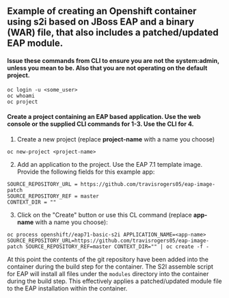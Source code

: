 ## Example of creating an Openshift container using s2i based on JBoss EAP and a binary (WAR) file, that also includes a patched/updated EAP module.

#### Issue these commands from CLI to ensure you are not the system:admin, unless you mean to be.  Also that you are not operating on the default project.
```
oc login -u <some_user>
oc whoami
oc project
```

#### Create a project containing an EAP based application.  Use the web console or the supplied CLI commands for 1-3.  Use the CLI for 4.

1.  Create a new project (replace **project-name** with a name you choose)

  ```
  oc new-project <project-name>
  ```

2.  Add an application to the project.  Use the EAP 7.1 template image.  Provide the following fields for this example app:

  ```
  SOURCE_REPOSITORY_URL = https://github.com/travisrogers05/eap-image-patch
  SOURCE_REPOSITORY_REF = master
  CONTEXT_DIR = ""
  ```

3.  Click on the "Create" button or use this CL command (replace **app-name** with a name you choose):

  ```
  oc process openshift//eap71-basic-s2i APPLICATION_NAME=<app-name> SOURCE_REPOSITORY_URL=https://github.com/travisrogers05/eap-image-patch SOURCE_REPOSITORY_REF=master CONTEXT_DIR="" | oc create -f -
  ```


At this point the contents of the git repository have been added into the container during the build step for the container.  The S2I assemble script for EAP will install all files under the `modules` directory into the container during the build step.  This effectively applies a patched/updated module file to the EAP installation within the container.
